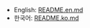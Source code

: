 
* English: [README.en.md](https://github.com/aheui/rpaheui/blob/master/README.en.md)
* 한국어: [README.ko.md](https://github.com/aheui/rpaheui/blob/master/README.ko.md)

